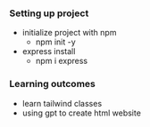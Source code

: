### Setting up project
- initialize project with npm
  - npm init -y
- express install
  - npm i express
### Learning outcomes
 
- learn tailwind classes
- using gpt to create html website

